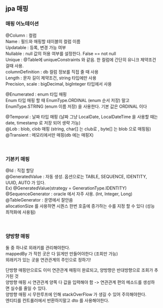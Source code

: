 ## jpa 매핑

### 매핑 어노테이션
@Column : 컬럼 <br>
Name : 필드와 매핑할 테이블의 컬럼 이름 <br>
Updatable : 등록, 변경 가능 여부 <br>
Nullable : null 값의 허용 여부를 설정한다. False == not null  <br>
Unique : @Table에 uniqueConstraints 와 같음. 한 컬럼에 간단히 유니크 제약조건 걸때 사용. <br>
columnDefinition : db 컬럼 정보를 직접 줄 때 사용 <br>
Length : 문자 길이 제약조건, string 타입에만 사용 <br>
Precision, scale : bigDecimal, bigInteger 타입에서 사용 <br>

@Enumerated : enum 타입 매핑 <br>
Enum 타입 매핑 할 때 EnumType.ORDINAL (enum 순서 저장) 말고 EnumType.STRING (enum 이름 저장) 을 사용한다. 기본 값은 ORDINAL 이다 <br>

@Temporal : 날짜 타입 매핑 (날짜 그냥 LocalDate, LocalDateTime 을 사용할 때는 date, timestamp 로 저장 되어 생략 가능) <br>
@Lob : blob, clob 매핑 (string, char[] 는 club로 ,  byte[] 는 blob 으로 매핑됨) <br>
@Transient : 메모리에서만 매핑(db 에는 매핑X) <br>
 <br> <br>

### 기본키 매핑
@Id : 직접 할당  <br>
@GeneratedValue : 자동 생성. 옵션으로는 TABLE, SEQUENCE, IDENTITY, UUID, AUTO 가 있다.  <br>
Ex) @GeneratedValue(strategy = GenerationType.IDENTITY) <br>
@SequenceGenerator : oracle 에서 자주 사용. (Int, Integer, Long) <br>
@TableGenerator : 운영에서 잘안씀 <br>
allocationSize 를 사용하면 시퀀스 한번 호출에 증가하는 수를 지정 할 수 있다 (성능 최적화에 사용됨) <br>
 <br> <br>


### 양방향 매핑
둘 중 하나로 외래키를 관리해야한다.  <br>
mappedBy 가 적힌 곳은 다 읽게만 만들어야한다 (조회만 가능) <br>
외래키가 있는 곳을 연관관계의 주인으로 정하기! <br>

단방향 매핑만으로도 이미 연관관계 매핑이 완료되고, 양방향은 반대방향으로 조회가 추가된 것  <br>
양방향 매핑 시 연관관계 양쪽 다 값을 입력해야 함 -> 연관관계 편의 메소드를 생성하면 실수를 줄일 수 있다. <br>
양방향 매핑 시 무한루프에 인해 stackOverFlow 가 생길 수 있어 주의해야한다.  <br>
엔티티를 컨트롤러에서 반환하지말고 dto 를 사용해야한다.  <br>
 <br> <br>
